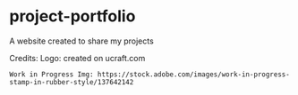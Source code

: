 # project-portfolio
A website created to share my projects

Credits:
    Logo: created on ucraft.com

    Work in Progress Img: https://stock.adobe.com/images/work-in-progress-stamp-in-rubber-style/137642142
    
    
